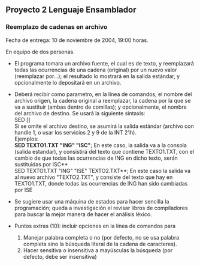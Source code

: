 

Proyecto 2 Lenguaje Ensamblador
-------------------------------

### Reemplazo de cadenas en archivo

Fecha de entrega: 10 de noviembre de 2004, 19:00 horas.

En equipo de dos personas.

*   El programa tomara un archivo fuente, el cual es de texto, y reemplazará todas las ocurrencias de una cadena (original) por un nuevo valor (reemplazar por...); el resultado lo mostrará en la salida estándar, y opcionalmente lo depositará en un archivo.

*   Deberá recibir como parametro, en la línea de comandos, el nombre del archivo origen, la cadena original a reemplazar, la cadena por la que se va a sustituir (ambas dentro de comillas); y opcionalmente, el nombre del archivo de destino. Se usará la siguiente sintaxis:  
    SED <Archivo origen> <Cadena original> <Cadena sustituida> \[<Archivo destino>\]  
    Si se omite el archivo destino, se asumirá la salida estándar (archivo con handle 1, o usar los servicios 2 y 9 de la INT 21h).  
    Ejemplos:  
    **SED TEXTO1.TXT "ING" "ISC"**; En este caso, la salida va a la consola (salida estandar), y consistirá del texto que contiene TEXTO1.TXT, con el cambio de que todas las ocurrencias de ING en dicho texto, serán sustituidas por ISC**  
    SED TEXTO1.TXT "ING" "ISE" TEXTO2.TXT**; En este caso la salida va al nuevo archivo "TEXTO2.TXT", y consiste del texto que hay en TEXTO1.TXT, donde todas las ocurrencias de ING han sido cambiadas por ISE
*   Se sugiere usar una máquina de estados para hacer sencilla la programación; queda a investigación el revisar libros de compiladores para buscar la mejor manera de hacer el análisis léxico.
*   Puntos extras (10): incluir opciones en la línea de comandos para
    1.  Manejar palabra completa o no (por defecto, no se usa palabra completa sino la búsqueda literal de la cadena de caracteres).
    2.  Hacer sensitiva o insensitiva a mayúsculas la búsqueda (por defecto, debe ser insensitiva)
